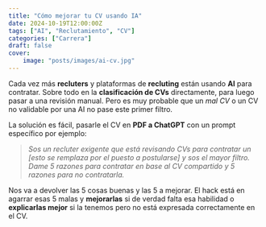 ```yaml
---
title: "Cómo mejorar tu CV usando IA"
date: 2024-10-19T12:00:00Z
tags: ["AI", "Reclutamiento", "CV"]
categories: ["Carrera"]
draft: false
cover:
    image: "posts/images/ai-cv.jpg"
---
```


Cada vez más **recluters** y plataformas de **recluting** están usando **AI** para contratar. Sobre todo en la **clasificación de CVs** directamente, para luego pasar a una revisión manual. Pero es muy probable que un *mal CV* o un CV no validable por una AI no pase este primer filtro.

La solución es fácil, pasarle el CV en **PDF a ChatGPT** con un prompt específico por ejemplo:

> *Sos un recluter exigente que está revisando CVs para contratar un [esto se remplaza por el puesto a postularse] y sos el mayor filtro. Dame 5 razones para contratar en base al CV compartido y 5 razones para no contratarla.*

Nos va a devolver las 5 cosas buenas y las 5 a mejorar. El hack está en agarrar esas 5 malas y **mejorarlas** si de verdad falta esa habilidad o **explicarlas mejor** si la tenemos pero no está expresada correctamente en el CV.
